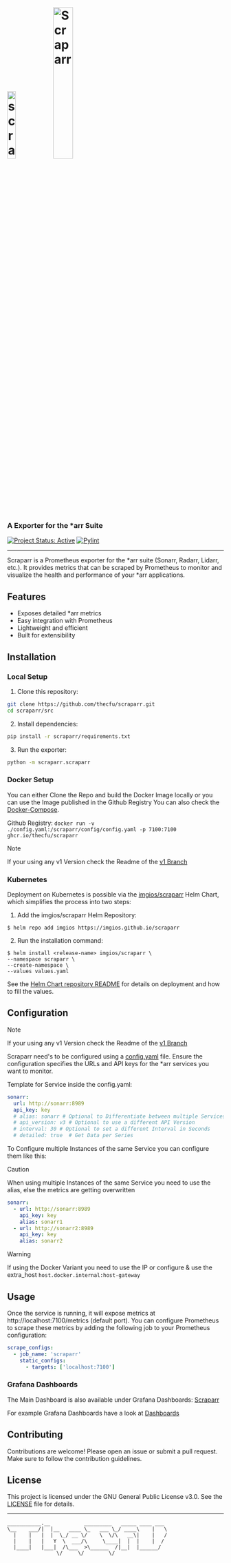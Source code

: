# <img src="https://scraparr.thecfu.de/scraparr_logo.svg" alt="scraparr-logo" width="20%"> <img src="https://scraparr.thecfu.de/scraparr_only-text.png" alt="Scraparr" width="30%"> 
### A Exporter for the *arr Suite

[![Project Status: Active](https://www.repostatus.org/badges/latest/active.svg)]() [![Pylint](https://github.com/TheCfU/scraparr/actions/workflows/pylint.yml/badge.svg)](https://github.com/TheCfU/scraparr/actions/workflows/pylint.yml)<br>

---

Scraparr is a Prometheus exporter for the *arr suite (Sonarr, Radarr, Lidarr, etc.). It provides metrics that can be scraped by Prometheus to monitor and visualize the health and performance of your *arr applications.

## Features

- Exposes detailed *arr metrics
- Easy integration with Prometheus
- Lightweight and efficient
- Built for extensibility

## Installation

### Local Setup
1. Clone this repository:
```sh
git clone https://github.com/thecfu/scraparr.git
cd scraparr/src
```
2. Install dependencies:
```sh
pip install -r scraparr/requirements.txt
```

3. Run the exporter:
```sh
python -m scraparr.scraparr
```

### Docker Setup

You can either Clone the Repo and build the Docker Image locally or you can use the Image published in the Github Registry
You can also check the [Docker-Compose](compose.yaml).

Github Registry:
`docker run -v ./config.yaml:/scraparr/config/config.yaml -p 7100:7100 ghcr.io/thecfu/scraparr`

> [!NOTE]  
> If your using any v1 Version check the Readme of the [v1 Branch](https://github.com/thecfu/scraparr/tree/v1#readme)

### Kubernetes

Deployment on Kubernetes is possible via the [imgios/scraparr](https://github.com/imgios/scraparr) Helm Chart, which simplifies the process into two steps:

1. Add the imgios/scraparr Helm Repository:

```shell
$ helm repo add imgios https://imgios.github.io/scraparr
```

2. Run the installation command:

```shell
$ helm install <release-name> imgios/scraparr \
--namespace scraparr \
--create-namespace \
--values values.yaml
```

See the [Helm Chart repository README](https://github.com/imgios/scraparr) for details on deployment and how to fill the values.

## Configuration

> [!NOTE]  
> If your using any v1 Version check the Readme of the [v1 Branch](https://github.com/thecfu/scraparr/tree/v1#readme)

Scraparr need's to be configured using a [config.yaml](config.yaml) file. Ensure the configuration specifies the URLs and API keys for the *arr services you want to monitor.

Template for Service inside the config.yaml:

```yaml
sonarr:
  url: http://sonarr:8989
  api_key: key
  # alias: sonarr # Optional to Differentiate between multiple Services
  # api_version: v3 # Optional to use a different API Version
  # interval: 30 # Optional to set a different Interval in Seconds
  # detailed: true  # Get Data per Series
```

To Configure multiple Instances of the same Service you can configure them like this:

> [!CAUTION]  
> When using multiple Instances of the same Service you need to use the alias, else the metrics are getting overwritten

```yaml
sonarr:
  - url: http://sonarr:8989
    api_key: key
    alias: sonarr1
  - url: http://sonarr2:8989
    api_key: key
    alias: sonarr2
```

> [!WARNING]  
> If using the Docker Variant you need to use the IP or configure & use the extra_host `host.docker.internal:host-gateway`

## Usage

Once the service is running, it will expose metrics at http://localhost:7100/metrics (default port). You can configure Prometheus to scrape these metrics by adding the following job to your Prometheus configuration:

```yaml
scrape_configs:
  - job_name: 'scraparr'
    static_configs:
      - targets: ['localhost:7100']
```

### Grafana Dashboards

The Main Dashboard is also available under Grafana Dashboards: [Scraparr](https://grafana.com/grafana/dashboards/22934)

For example Grafana Dashboards have a look at [Dashboards](dashboards)

## Contributing

Contributions are welcome! Please open an issue or submit a pull request. Make sure to follow the contribution guidelines.

## License

This project is licensed under the GNU General Public License v3.0. See the [LICENSE](LICENSE) file for details.

---
```
___________.__           _________   _____ ____ ___ 
\__    ___/|  |__   ____ \_   ___ \_/ ____\    |   \
  |    |   |  |  \_/ __ \/    \  \/\   __\|    |   /
  |    |   |   Y  \  ___/\     \____|  |  |    |  / 
  |____|   |___|  /\___  >\______  /|__|  |______/  
                \/     \/        \/                 
```
